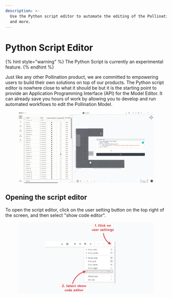 ```yaml
---
description: >-
  Use the Python script editor to automate the editing of the Pollination Model
  and more.
---
```


# Python Script Editor

{% hint style="warning" %}
The Python Script is currently an experimental feature.
{% endhint %}

Just like any other Pollination product, we are committed to empowering users to build their own solutions on top of our products. The Python script editor is nowhere close to what it should be but it is the starting point to provide an Application Programming Interface (API) for the Model Editor. It can already save you hours of work by allowing you to develop and run automated workflows to edit the Pollination Model.

<figure><img src="../../.gitbook/assets/python-script.gif" alt=""><figcaption></figcaption></figure>

## Opening the script editor

To open the script editor, click on the user setting button on the top right of the screen, and then select "show code editor".

<figure><img src="../../.gitbook/assets/image (2) (1).png" alt=""><figcaption></figcaption></figure>
